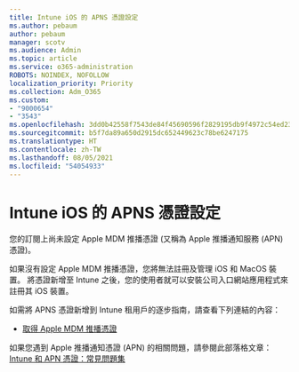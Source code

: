 ```yaml
---
title: Intune iOS 的 APNS 憑證設定
ms.author: pebaum
author: pebaum
manager: scotv
ms.audience: Admin
ms.topic: article
ms.service: o365-administration
ROBOTS: NOINDEX, NOFOLLOW
localization_priority: Priority
ms.collection: Adm_O365
ms.custom:
- "9000654"
- "3543"
ms.openlocfilehash: 3dd0b42558f7543de84f45690596f2829195db9f4972c54ed239add7fe87b37c
ms.sourcegitcommit: b5f7da89a650d2915dc652449623c78be6247175
ms.translationtype: HT
ms.contentlocale: zh-TW
ms.lasthandoff: 08/05/2021
ms.locfileid: "54054933"
---
```

# <a name="intune-ios-set-up-apns-certificate"></a>Intune iOS 的 APNS 憑證設定

您的訂閱上尚未設定 Apple MDM 推播憑證 (又稱為 Apple 推播通知服務 (APN) 憑證)。

如果沒有設定 Apple MDM 推播憑證，您將無法註冊及管理 iOS 和 MacOS 裝置。 將憑證新增至 Intune 之後，您的使用者就可以安裝公司入口網站應用程式來註冊其 iOS 裝置。

如需將 APNS 憑證新增到 Intune 租用戶的逐步指南，請查看下列連結的內容：

- [取得 Apple MDM 推播憑證](https://docs.microsoft.com/mem/intune/enrollment/apple-mdm-push-certificate-get)

如果您遇到 Apple 推播通知憑證 (APN) 的相關問題，請參閱此部落格文章：[Intune 和 APN 憑證：常見問題集](https://techcommunity.microsoft.com/t5/Intune-Customer-Success/Intune-and-the-APNs-certificate-FAQ-and-common-issues/ba-p/280121)
